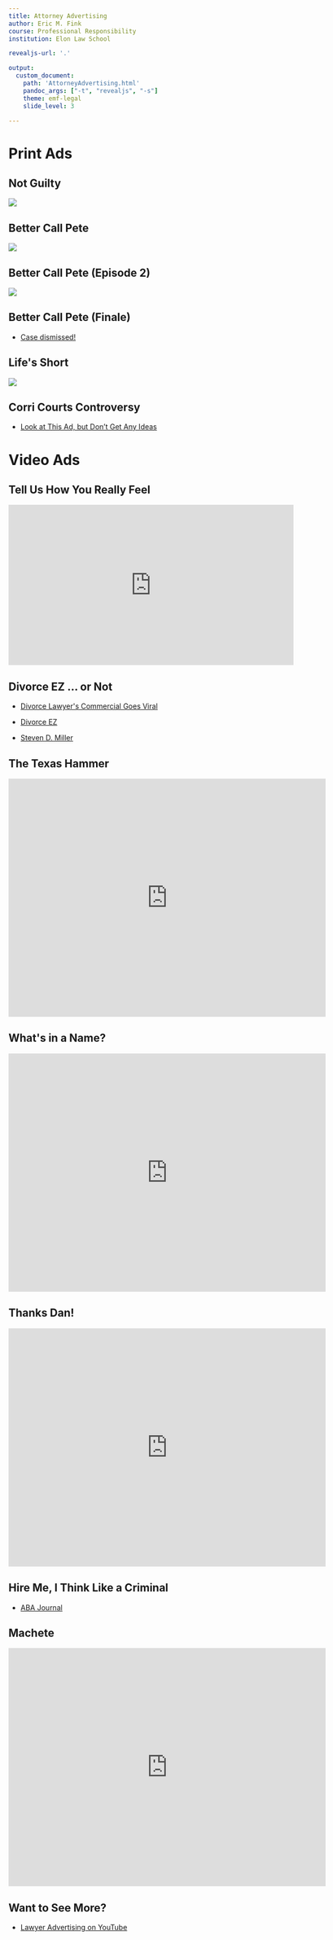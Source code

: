 ```yaml
---
title: Attorney Advertising 
author: Eric M. Fink
course: Professional Responsibility
institution: Elon Law School 

revealjs-url: '.'

output: 
  custom_document:
    path: 'AttorneyAdvertising.html'
    pandoc_args: ["-t", "revealjs", "-s"]
    theme: emf-legal 
    slide_level: 3

---
```


# Print Ads 


## Not Guilty

![](./assets/img/LawyerAds/LarryArchie.png)


## Better Call Pete

![](./assets/img/LawyerAds/BetterCallPete1.png) 

## Better Call Pete (Episode 2)

![](./assets/img/LawyerAds/BetterCallPete2.png)



## Better Call Pete (Finale)

- [Case dismissed!](https://www.theadvocate.com/baton_rouge/news/article_fba13d7e-aaab-5b73-be43-e64b1fd0eaf7.html)



## Life's Short

![](./assets/img/LawyerAds/LifeIsShort1.jpg)



## Corri Courts Controversy

- [Look at This Ad, but Don’t Get Any Ideas](https://www.nytimes.com/2007/05/13/weekinreview/13johnson.html)

 

# Video Ads 


## Tell Us How You Really Feel 

<iframe width="560" height="315" src="https://www.youtube.com/embed/JXiJQVyLelM" title="YouTube video player" frameborder="0" allow="accelerometer; autoplay; clipboard-write; encrypted-media; gyroscope; picture-in-picture" allowfullscreen></iframe>

## Divorce EZ … or Not

- [Divorce Lawyer's Commercial Goes Viral](https://www.sun-sentinel.com/news/fl-xpm-2010-09-24-fl-lawyer-viral-video-20100923-story.html)

- [Divorce EZ](http://divorceez.com/p/home)

- [Steven D. Miller](https://www.floridadivorceme.com/)


## The Texas Hammer 

<iframe width="623" height="468" src="https://www.youtube.com/embed/hoFSlGwfLGg" frameborder="0" allow="accelerometer; autoplay; encrypted-media; gyroscope; picture-in-picture" allowfullscreen></iframe>


## What's in a Name? 

<iframe width="623" height="468" src="https://www.youtube.com/embed/LqOJo65unGs" frameborder="0" allow="accelerometer; autoplay; encrypted-media; gyroscope; picture-in-picture" allowfullscreen></iframe>


## Thanks Dan!

<iframe width="623" height="468" src="https://www.youtube.com/embed/MdinZ9DrhlY" frameborder="0" allow="accelerometer; autoplay; encrypted-media; gyroscope; picture-in-picture" allowfullscreen></iframe>



## Hire Me, I Think Like a Criminal 

- [ABA Journal](https://www.abajournal.com/news/article/hire_me_i_think_like_a_criminal_pittsburgh_lawyer_says_in_youtube_video)



## Machete

<iframe width="623" height="468" src="https://www.youtube.com/embed/-Eck-dlk0n4" frameborder="0" allow="accelerometer; autoplay; encrypted-media; gyroscope; picture-in-picture" allowfullscreen></iframe>



## Want to See More? 

- [Lawyer Advertising on YouTube](https://www.youtube.com/playlist?list=PL4W8SVyGbcG_xn1HetCtP8IPYRatiMT53)